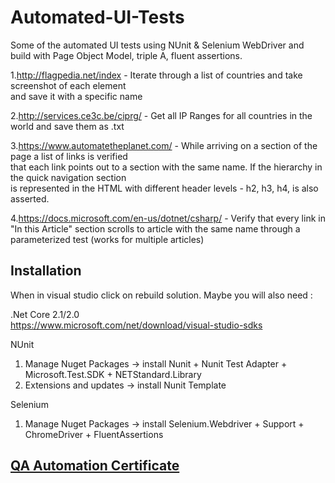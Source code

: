 # Automated-UI-Tests

Some of the automated UI tests using NUnit & Selenium WebDriver and build with Page Object Model, triple A, fluent assertions.

1.http://flagpedia.net/index - Iterate through a list of countries and take screenshot of each element  
and save it with a specific name 

2.http://services.ce3c.be/ciprg/ - Get all IP Ranges for all countries in the world and save them as .txt

3.https://www.automatetheplanet.com/ - While arriving on a section of the page a list of links is verified  
that each link points out to a section with the same name. If the hierarchy in the quick navigation section   
is represented in the HTML with different header levels - h2, h3, h4, is also asserted.

4.https://docs.microsoft.com/en-us/dotnet/csharp/ - Verify that every link in "In this Article" section scrolls to article with the same name through a parameterized test (works for multiple articles)


## Installation
When in visual studio click on rebuild solution. 
Maybe you will also need :

.Net Core 2.1/2.0  
https://www.microsoft.com/net/download/visual-studio-sdks

NUnit
1.	Manage Nuget Packages -> install Nunit + Nunit Test Adapter + Microsoft.Test.SDK + NETStandard.Library
2.	Extensions and updates -> install Nunit Template

Selenium 
1.	Manage Nuget Packages -> install Selenium.Webdriver + Support + ChromeDriver + FluentAssertions


<h2> <a href="https://softuni.bg/certificates/details/57187/b964283c" > QA Automation Certificate </a> </h2>
